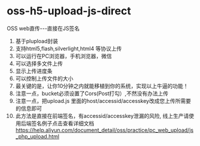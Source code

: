 # oss-h5-upload-js-direct
OSS web直传---直接在JS签名

1.  基于plupload封装
2.  支持html5,flash,silverlight,html4 等协议上传
3.  可以运行在PC浏览器，手机浏览器，微信
4.  可以选择多文件上传
5.  显示上传进度条
6.  可以控制上传文件的大小
7.  最关键的是，让你10分钟之内就能移植到你的系统，实现以上牛逼的功能！
8.  注意一点，bucket必须设置了Cors(Post打勾）,不然没有办法上传
9.  注意一点，把upload.js 里面的host/accessid/accesskey改成您上传所需要的信息即可
10. 此方法是直接在前端签名，有accessid/accesskey泄漏的风险, 线上生产请使用后端签名例子点击查看详细文档
https://help.aliyun.com/document_detail/oss/practice/pc_web_upload/js_php_upload.html

